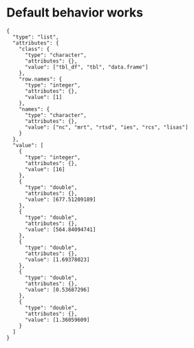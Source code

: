 # Default behavior works

    {
      "type": "list",
      "attributes": {
        "class": {
          "type": "character",
          "attributes": {},
          "value": ["tbl_df", "tbl", "data.frame"]
        },
        "row.names": {
          "type": "integer",
          "attributes": {},
          "value": [1]
        },
        "names": {
          "type": "character",
          "attributes": {},
          "value": ["nc", "mrt", "rtsd", "ies", "rcs", "lisas"]
        }
      },
      "value": [
        {
          "type": "integer",
          "attributes": {},
          "value": [16]
        },
        {
          "type": "double",
          "attributes": {},
          "value": [677.51209189]
        },
        {
          "type": "double",
          "attributes": {},
          "value": [564.84094741]
        },
        {
          "type": "double",
          "attributes": {},
          "value": [1.69378023]
        },
        {
          "type": "double",
          "attributes": {},
          "value": [0.53687296]
        },
        {
          "type": "double",
          "attributes": {},
          "value": [1.36059609]
        }
      ]
    }

